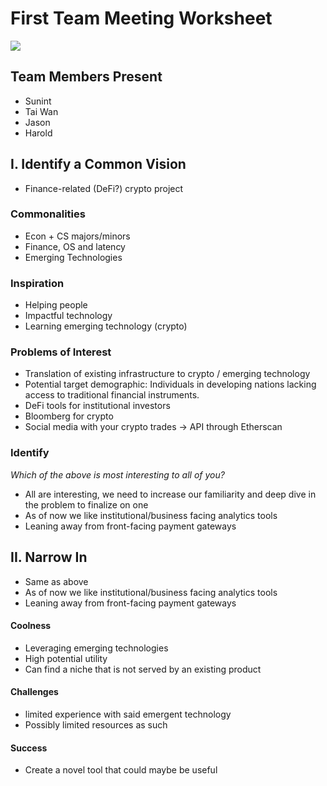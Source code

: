 # First Team Meeting Worksheet

![](https://i.imgur.com/MVzthM5.jpg)

## Team Members Present

* Sunint
* Tai Wan
* Jason
* Harold

## I. Identify a Common Vision
* Finance-related (DeFi?) crypto project

### Commonalities
* Econ + CS majors/minors
* Finance, OS and latency
* Emerging Technologies

### Inspiration
* Helping people
* Impactful technology
* Learning emerging technology (crypto)

### Problems of Interest
* Translation of existing infrastructure to crypto / emerging technology
* Potential target demographic: Individuals in developing nations lacking access to traditional financial instruments. 
* DeFi tools for institutional investors 
* Bloomberg for crypto
* Social media with your crypto trades -> API through Etherscan 

### Identify
*Which of the above is most interesting to all of you?*
* All are interesting, we need to increase our familiarity and deep dive in the problem to finalize on one 
* As of now we like institutional/business facing analytics tools
* Leaning away from front-facing payment gateways

## II. Narrow In
* Same as above
* As of now we like institutional/business facing analytics tools
* Leaning away from front-facing payment gateways


#### Coolness
* Leveraging emerging technologies
* High potential utility 
* Can find a niche that is not served by an existing product 

#### Challenges
* limited experience with said emergent technology
* Possibly limited resources as such

#### Success
* Create a novel tool that could maybe be useful
